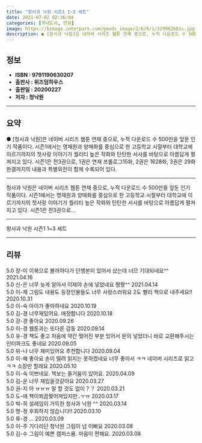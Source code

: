 ```yaml
---
title: "청사과 낙원 시즌1 1~3 세트"
date: 2021-07-02 02:36:04
categories: [국내도서, 만화]
image: https://bimage.interpark.com/goods_image/2/6/8/1/329902681s.jpg
description: ● [청사과 낙원]은 네이버 시리즈 웹툰 연재 중으로, 누적 다운로드 수 500만을 앞둔 인기 작품이다. 시즌1에서는 명재원과 양매화를 중심으로 한 고등학교 시절부터 대학교에 이르기까지의 첫사랑 이야기가 퀄리티 높은 작화와 탄탄한 서사를 바탕으로 아름답게 펼쳐지고 있다. 시즌1은 전3
---
```


## **정보**

- **ISBN : 9791190630207**
- **출판사 : 위즈덤하우스**
- **출판일 : 20200227**
- **저자 : 청낙원**

------



## **요약**

●  [청사과 낙원]은 네이버 시리즈 웹툰 연재 중으로, 누적 다운로드 수 500만을 앞둔 인기 작품이다. 시즌1에서는 명재원과 양매화를 중심으로 한 고등학교 시절부터 대학교에 이르기까지의 첫사랑 이야기가 퀄리티 높은 작화와 탄탄한 서사를 바탕으로 아름답게 펼쳐지고 있다. 시즌1은 전3권으로, 1권은 연재 프롤로그15화, 2권은 1628화, 3권은 29화완결까지의 내용과 특별외전이 함께 수록되어 있다.

------

청사과 낙원은 네이버 시리즈 웹툰 연재 중으로, 누적 다운로드 수 500만을 앞둔 인기 작품이다. 시즌1에서는 명재원과 양매화를 중심으로 한 고등학교 시절부터 대학교에 이르기까지의 첫사랑 이야기가 퀄리티 높은 작화와 탄탄한 서사를 바탕으로 아름답게 펼쳐지고 있다. 시즌1은 전3권으로... 

------


청사과 낙원 시즌1 1~3 세트 

------


## **리뷰** 

5.0 장-이 이북으로 볼까하다가 단행본이 있어서 샀는데 너므 기대되네요^^ 2021.04.16 <br/>5.0 신-은 너무 늦게 알아서 이제야 손에 넣었네요 짱짱^^ 2021.04.14 <br/>5.0 이-재 그림도 내용도 등장인물들도 너무 사랑스러워요
2도 빨리 책으로 내주세요!!  2020.10.31 <br/>5.0 이-숙 아이가 좋아하네요 2020.10.19 <br/>5.0 김-경 너무재밌어요. 애정합니다 2020.10.18 <br/>5.0 강-경 좋아요 2020.09.26 <br/>5.0 이-경 웹툰과는 또다른 감동 2020.09.14 <br/>5.0 유-경 책도 좋고 처음에 약간 찢어진 부분 있어서 문의 넣었더니 바로 교환해주시는 인터파크도 좋네요 2020.09.05 <br/>5.0 위-나 너무 재미있어요 추천합니다  2020.09.04 <br/>5.0 이-혜 좋아요 손이  떨려 읽지는 못하겠네요  너무  좋아서  ㅋㅋ  네이버  시리즈로  읽고  ㅋㅋ  소장만  할래요 2020.05.10 <br/>5.0 이-숙 이쁘네요. 책보는 즐거움이 있어요. 2020.04.09 <br/>5.0 김-운 너무 재밌을것같아요 2020.03.27 <br/>5.0 권-지 아 ㅠㅠㅠ 말 할 것도 없이？？ 2020.03.21 <br/>5.0 도-애 책이쬐끔찢어져있지만..ㅜㅠ 2020.03.17 <br/>5.0 박-희 설레임이 가득한 청사과 낙원 ^^ 2020.03.14 <br/>5.0 명-정 후회하지 않습니다!! 2020.03.10 <br/>5.0 류-경 ... 2020.03.09 <br/>5.0 이-주 기다리단 청낙원  그림이 넘 이뻐요 2020.03.08 <br/>5.0 김-수 그림이 예쁜 캠퍼스물. 마음이 편해요. 2020.03.08 <br/>